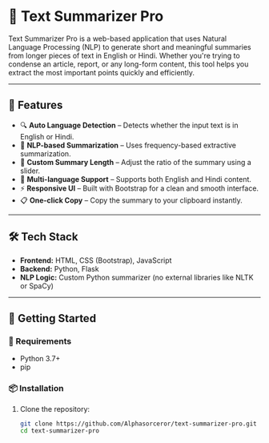 # 🧠 Text Summarizer Pro

Text Summarizer Pro is a web-based application that uses Natural Language Processing (NLP) to generate short and meaningful summaries from longer pieces of text in English or Hindi. Whether you're trying to condense an article, report, or any long-form content, this tool helps you extract the most important points quickly and efficiently.

---

## 🌟 Features

- 🔍 **Auto Language Detection** – Detects whether the input text is in English or Hindi.
- 🧠 **NLP-based Summarization** – Uses frequency-based extractive summarization.
- 🎯 **Custom Summary Length** – Adjust the ratio of the summary using a slider.
- 💬 **Multi-language Support** – Supports both English and Hindi content.
- ⚡ **Responsive UI** – Built with Bootstrap for a clean and smooth interface.
- 📋 **One-click Copy** – Copy the summary to your clipboard instantly.

---

## 🛠 Tech Stack

- **Frontend:** HTML, CSS (Bootstrap), JavaScript
- **Backend:** Python, Flask
- **NLP Logic:** Custom Python summarizer (no external libraries like NLTK or SpaCy)

---

## 🚀 Getting Started

### 🔧 Requirements

- Python 3.7+
- pip

### 📦 Installation

1. Clone the repository:

   ```bash
   git clone https://github.com/Alphasorceror/text-summarizer-pro.git
   cd text-summarizer-pro
